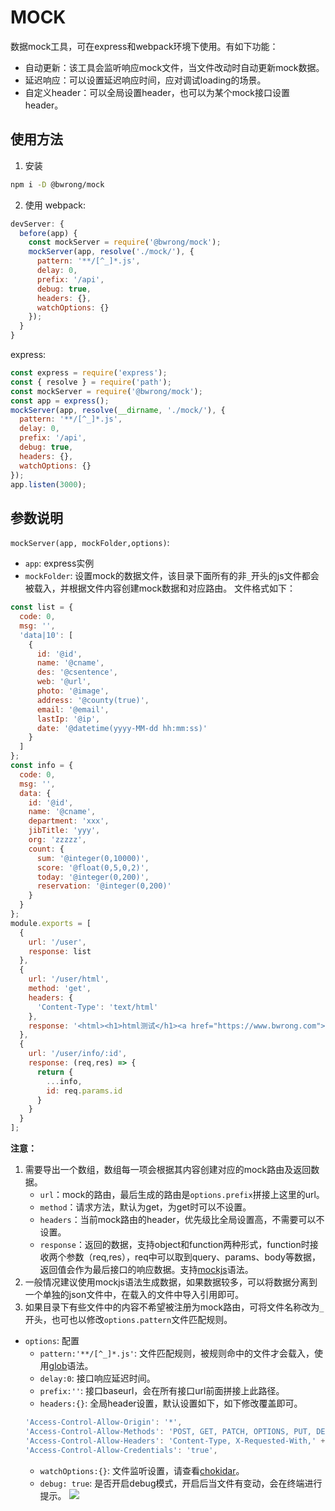 # MOCK
数据mock工具，可在express和webpack环境下使用。有如下功能：
- 自动更新：该工具会监听响应mock文件，当文件改动时自动更新mock数据。
- 延迟响应：可以设置延迟响应时间，应对调试loading的场景。
- 自定义header：可以全局设置header，也可以为某个mock接口设置header。
## 使用方法
1. 安装
```bash
npm i -D @bwrong/mock
```
2. 使用
webpack:
```js
devServer: {
  before(app) {
    const mockServer = require('@bwrong/mock');
    mockServer(app, resolve('./mock/'), {
      pattern: '**/[^_]*.js',
      delay: 0,
      prefix: '/api',
      debug: true,
      headers: {},
      watchOptions: {}
    });
  }
}
```
express:
```js
const express = require('express');
const { resolve } = require('path');
const mockServer = require('@bwrong/mock');
const app = express();
mockServer(app, resolve(__dirname, './mock/'), {
  pattern: '**/[^_]*.js',
  delay: 0,
  prefix: '/api',
  debug: true,
  headers: {},
  watchOptions: {}
});
app.listen(3000);
```
## 参数说明
`mockServer(app, mockFolder,options)`:
- `app`: express实例
- `mockFolder`: 设置mock的数据文件，该目录下面所有的非`_`开头的js文件都会被载入，并根据文件内容创建mock数据和对应路由。
文件格式如下：
```js
const list = {
  code: 0,
  msg: '',
  'data|10': [
    {
      id: '@id',
      name: '@cname',
      des: '@csentence',
      web: '@url',
      photo: '@image',
      address: '@county(true)',
      email: '@email',
      lastIp: '@ip',
      date: '@datetime(yyyy-MM-dd hh:mm:ss)'
    }
  ]
};
const info = {
  code: 0,
  msg: '',
  data: {
    id: '@id',
    name: '@cname',
    department: 'xxx',
    jibTitle: 'yyy',
    org: 'zzzzz',
    count: {
      sum: '@integer(0,10000)',
      score: '@float(0,5,0,2)',
      today: '@integer(0,200)',
      reservation: '@integer(0,200)'
    }
  }
};
module.exports = [
  {
    url: '/user',
    response: list
  },
  {
    url: '/user/html',
    method: 'get',
    headers: {
      'Content-Type': 'text/html'
    },
    response: '<html><h1>html测试</h1><a href="https://www.bwrong.com">bwrong</a></html>'
  },
  {
    url: '/user/info/:id',
    response: (req,res) => {
      return {
        ...info,
        id: req.params.id
      }
    }
  }
];
```
**注意：**
1. 需要导出一个数组，数组每一项会根据其内容创建对应的mock路由及返回数据。
    - `url`：mock的路由，最后生成的路由是`options.prefix`拼接上这里的url。
    - `method`：请求方法，默认为get，为get时可以不设置。
    - `headers`：当前mock路由的header，优先级比全局设置高，不需要可以不设置。
    - `response`：返回的数据，支持object和function两种形式，function时接收两个参数（req,res），req中可以取到query、params、body等数据，返回值会作为最后接口的响应数据。支持[mockjs](http://mockjs.com/)语法。
2. 一般情况建议使用mockjs语法生成数据，如果数据较多，可以将数据分离到一个单独的json文件中，在载入的文件中导入引用即可。
3. 如果目录下有些文件中的内容不希望被注册为mock路由，可将文件名称改为`_`开头，也可也以修改`options.pattern`文件匹配规则。
- `options`: 配置
    - `pattern:'**/[^_]*.js'`: 文件匹配规则，被规则命中的文件才会载入，使用[glob](https://www.npmjs.com/package/glob)语法。
    - `delay:0`: 接口响应延迟时间。
    - `prefix:''`: 接口baseurl，会在所有接口url前面拼接上此路径。
    - `headers:{}`: 全局header设置，默认设置如下，如下修改覆盖即可。
    ```js
    'Access-Control-Allow-Origin': '*',
    'Access-Control-Allow-Methods': 'POST, GET, PATCH, OPTIONS, PUT, DELETE',
    'Access-Control-Allow-Headers': 'Content-Type, X-Requested-With,' + (req.header('access-control-request-headers') || ''),
    'Access-Control-Allow-Credentials': 'true',
    ```
    - `watchOptions:{}`: 文件监听设置，请查看[chokidar](https://github.com/paulmillr/chokidar)。
    - `debug: true`: 是否开启debug模式，开启后当文件有变动，会在终端进行提示。
    ![](https://gitee.com/letwrong/Picture/raw/master/20201225150530.png)
